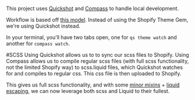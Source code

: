 This project uses [Quickshot](https://quickshot.readme.io/) and [Compass](http://compass-style.org/) to handle local development. 

Workflow is based off [this model](http://code-shopify.herokuapp.com/blog_posts/shopify-development-flow-sass-compass-and-liquid). Instead of using the Shopify Theme Gem, we're using Quickshot instead.

In your terminal, you'll have two tabs open, one for `qs theme watch` and another for `compass watch`.

#SCSS
Using Quickshot allows us to to sync our scss files to Shopify. Using Compass allows us to compile regular scss files (with full scss functionality, not the limited Shopify way) to scss.liquid files, which Quickshot watches for and compiles to regular css. This css file is then uploaded to Shopify.

This gives us full scss functionality, and with some [minor mixins](https://medium.com/@josephbergdoll/writing-sass-for-shopify-22c7568dd8f2#.f4vwn1wk6) + [liquid escaping](https://github.com/luciddesign/bootstrapify/wiki/Escaping-liquid-in-SASS), we can now leverage both scss and Liquid to their fullest.